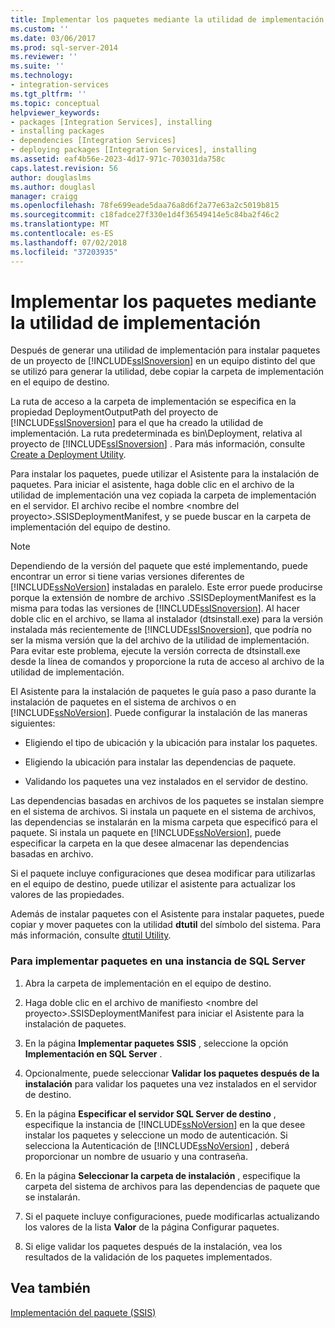 ```yaml
---
title: Implementar los paquetes mediante la utilidad de implementación | Microsoft Docs
ms.custom: ''
ms.date: 03/06/2017
ms.prod: sql-server-2014
ms.reviewer: ''
ms.suite: ''
ms.technology:
- integration-services
ms.tgt_pltfrm: ''
ms.topic: conceptual
helpviewer_keywords:
- packages [Integration Services], installing
- installing packages
- dependencies [Integration Services]
- deploying packages [Integration Services], installing
ms.assetid: eaf4b56e-2023-4d17-971c-703031da758c
caps.latest.revision: 56
author: douglaslms
ms.author: douglasl
manager: craigg
ms.openlocfilehash: 78fe699eade5daa76a8d6f2a77e63a2c5019b815
ms.sourcegitcommit: c18fadce27f330e1d4f36549414e5c84ba2f46c2
ms.translationtype: MT
ms.contentlocale: es-ES
ms.lasthandoff: 07/02/2018
ms.locfileid: "37203935"
---
```

# <a name="deploy-packages-by-using-the-deployment-utility"></a>Implementar los paquetes mediante la utilidad de implementación
  Después de generar una utilidad de implementación para instalar paquetes de un proyecto de [!INCLUDE[ssISnoversion](../includes/ssisnoversion-md.md)] en un equipo distinto del que se utilizó para generar la utilidad, debe copiar la carpeta de implementación en el equipo de destino.  
  
 La ruta de acceso a la carpeta de implementación se especifica en la propiedad DeploymentOutputPath del proyecto de [!INCLUDE[ssISnoversion](../includes/ssisnoversion-md.md)] para el que ha creado la utilidad de implementación. La ruta predeterminada es bin\Deployment, relativa al proyecto de [!INCLUDE[ssISnoversion](../includes/ssisnoversion-md.md)] . Para más información, consulte [Create a Deployment Utility](../../2014/integration-services/create-a-deployment-utility.md).  
  
 Para instalar los paquetes, puede utilizar el Asistente para la instalación de paquetes. Para iniciar el asistente, haga doble clic en el archivo de la utilidad de implementación una vez copiada la carpeta de implementación en el servidor. El archivo recibe el nombre \<nombre del proyecto>.SSISDeploymentManifest, y se puede buscar en la carpeta de implementación del equipo de destino.  
  
> [!NOTE]  
>  Dependiendo de la versión del paquete que esté implementando, puede encontrar un error si tiene varias versiones diferentes de [!INCLUDE[ssNoVersion](../includes/ssnoversion-md.md)] instaladas en paralelo. Este error puede producirse porque la extensión de nombre de archivo .SSISDeploymentManifest es la misma para todas las versiones de [!INCLUDE[ssISnoversion](../includes/ssisnoversion-md.md)]. Al hacer doble clic en el archivo, se llama al instalador (dtsinstall.exe) para la versión instalada más recientemente de [!INCLUDE[ssISnoversion](../includes/ssisnoversion-md.md)], que podría no ser la misma versión que la del archivo de la utilidad de implementación. Para evitar este problema, ejecute la versión correcta de dtsinstall.exe desde la línea de comandos y proporcione la ruta de acceso al archivo de la utilidad de implementación.  
  
 El Asistente para la instalación de paquetes le guía paso a paso durante la instalación de paquetes en el sistema de archivos o en [!INCLUDE[ssNoVersion](../includes/ssnoversion-md.md)]. Puede configurar la instalación de las maneras siguientes:  
  
-   Eligiendo el tipo de ubicación y la ubicación para instalar los paquetes.  
  
-   Eligiendo la ubicación para instalar las dependencias de paquete.  
  
-   Validando los paquetes una vez instalados en el servidor de destino.  
  
 Las dependencias basadas en archivos de los paquetes se instalan siempre en el sistema de archivos. Si instala un paquete en el sistema de archivos, las dependencias se instalarán en la misma carpeta que especificó para el paquete. Si instala un paquete en [!INCLUDE[ssNoVersion](../includes/ssnoversion-md.md)], puede especificar la carpeta en la que desee almacenar las dependencias basadas en archivo.  
  
 Si el paquete incluye configuraciones que desea modificar para utilizarlas en el equipo de destino, puede utilizar el asistente para actualizar los valores de las propiedades.  
  
 Además de instalar paquetes con el Asistente para instalar paquetes, puede copiar y mover paquetes con la utilidad **dtutil** del símbolo del sistema. Para más información, consulte [dtutil Utility](dtutil-utility.md).  
  
### <a name="to-deploy-packages-to-an-instance-of-sql-server"></a>Para implementar paquetes en una instancia de SQL Server  
  
1.  Abra la carpeta de implementación en el equipo de destino.  
  
2.  Haga doble clic en el archivo de manifiesto \<nombre del proyecto>.SSISDeploymentManifest para iniciar el Asistente para la instalación de paquetes.  
  
3.  En la página **Implementar paquetes SSIS** , seleccione la opción **Implementación en SQL Server** .  
  
4.  Opcionalmente, puede seleccionar **Validar los paquetes después de la instalación** para validar los paquetes una vez instalados en el servidor de destino.  
  
5.  En la página **Especificar el servidor SQL Server de destino** , especifique la instancia de [!INCLUDE[ssNoVersion](../includes/ssnoversion-md.md)] en la que desee instalar los paquetes y seleccione un modo de autenticación. Si selecciona la Autenticación de [!INCLUDE[ssNoVersion](../includes/ssnoversion-md.md)] , deberá proporcionar un nombre de usuario y una contraseña.  
  
6.  En la página **Seleccionar la carpeta de instalación** , especifique la carpeta del sistema de archivos para las dependencias de paquete que se instalarán.  
  
7.  Si el paquete incluye configuraciones, puede modificarlas actualizando los valores de la lista **Valor** de la página Configurar paquetes.  
  
8.  Si elige validar los paquetes después de la instalación, vea los resultados de la validación de los paquetes implementados.  
  
## <a name="see-also"></a>Vea también  
 [Implementación del paquete &#40;SSIS&#41;](packages/legacy-package-deployment-ssis.md)  
  
  
